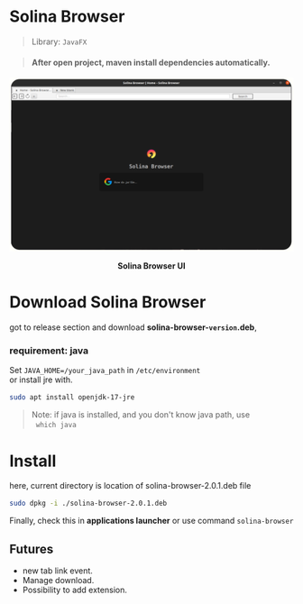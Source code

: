 # Solina Browser
> Library: `JavaFX`

> #### After open project, maven install dependencies automatically.
![swingcalc UI](src/main/resources/com/example/demo1/assets/solina-cap.png)
**<center>Solina Browser UI</center>**

# Download Solina Browser
got to release section and download **solina-browser-`version`.deb**,

### requirement: java 

Set `JAVA_HOME=/your_java_path` in `/etc/environment` <br />
or install jre with.

```bash
sudo apt install openjdk-17-jre
```

> Note: if java is installed, and you don't know java path,
> use <br /> ``` which java```

# Install
here, current directory is location of solina-browser-2.0.1.deb file

```bash
sudo dpkg -i ./solina-browser-2.0.1.deb
```

Finally,  check this in **applications launcher** or use command 
`solina-browser`

## Futures
* new tab link event.
* Manage download.
* Possibility to add extension.

